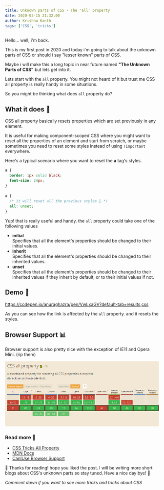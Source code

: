 ```yaml
---
title: Unknown parts of CSS - The 'all' property
date: 2020-03-15 21:32:00
author: Krishna Kanth
tags: ['CSS', 'tricks']
---
```


Hello... well, i'm back.

This is my first post in 2020 and today i'm going to talk about the unknown
parts of CSS or should i say "lesser known" parts of CSS.

Maybe i will make this a long topic in near future named **"The Unknown Parts of
CSS"** but lets get into it.

Lets start with the `all` property. You might not heard of it but trust me CSS
all property is really handy in some situations.

So you might be thinking what does `all` property do?

## What it does 🤔

CSS all property basically resets properties which are set previously in any
element.

It is useful for making component-scoped CSS where you might want to reset all
the properties of an element and start from scratch, or maybe sometimes you need
to reset some styles instead of using `!important` everywhere.

Here's a typical scenario where you want to reset the **a** tag's styles.

```css
a {
  border: 1px solid black;
  font-size: 24px;
}

a {
  /* it will reset all the previous styles 🤯 */
  all: unset;
}
```

Yup! that is really useful and handy. the `all` property could take one of the
following values

- **initial**  
   Specifies that all the element's properties should be changed to their initial
  values.
- **inherit**  
   Specifies that all the element's properties should be changed to their inherited
  values.
- **unset**  
   Specifies that all the element's properties should be changed to their inherited
  values if they inherit by default, or to their initial values if not.

## Demo 🤯

https://codepen.io/anuraghazra/pen/VwLxaGV?default-tab=results,css

As you can see how the link is affected by the `all` property. and it resets the
styles.

## Browser Support 📊

Browser support is also pretty nice with the exception of IE11 and Opera Mini.
(rip them)

![Browser Support Chart For CSS all Property](./images/caniuse_css_all.png)

### Read more 📖

- [CSS Tricks All Property](https://css-tricks.com/almanac/properties/a/all/)
- [MDN Docs](https://developer.mozilla.org/en-US/docs/Web/CSS/all)
- [CanIUse Browser Support](https://caniuse.com/#feat=css-all)

🙏 Thanks for reading! hope you liked the post. I will be writing more short
blogs about CSS's unknown parts so stay tuned. Have a nice day bye! 👋

_Comment down if you want to see more tricks and tricks about CSS_
